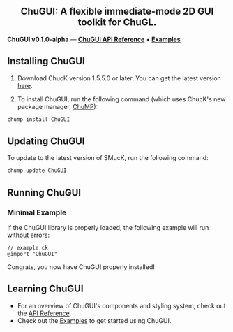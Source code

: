 <div align="center">

<h2>ChuGUI: A flexible immediate-mode 2D GUI toolkit for ChuGL.</h2>

</div> <!-- end center -->

**ChuGUI v0.1.0-alpha** — [**ChuGUI API Reference**](https://ccrma.stanford.edu/~hoangben/ChuGUI/api/)
• [**Examples**](https://ccrma.stanford.edu/~hoangben/ChuGUI/examples/)

## Installing ChuGUI

1. Download ChucK version 1.5.5.0 or later. You can get the latest version [here](https://chuck.stanford.edu/release/).

2. To install ChuGUI, run the following command (which uses ChucK's new package manager, [ChuMP](https://chuck.stanford.edu/chump)):
```txt
chump install ChuGUI
```

## Updating ChuGUI

To update to the latest version of SMucK, run the following command:

```txt
chump update ChuGUI
```


## Running ChuGUI

### Minimal Example

If the ChuGUI library is properly loaded, the following example will run without errors:

```
// example.ck
@import "ChuGUI"
```

Congrats, you now have ChuGUI properly installed!

## Learning ChuGUI
- For an overview of ChuGUI's components and styling system, check out the [API Reference](https://ccrma.stanford.edu/~hoangben/ChuGUI/api/).
- Check out the [Examples](https://ccrma.stanford.edu/~hoangben/ChuGUI/examples/) to get started using ChuGUI.

